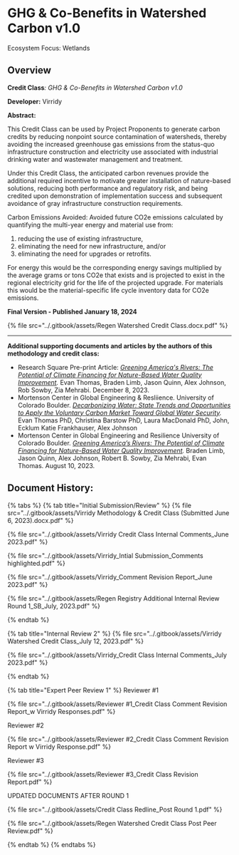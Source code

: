 # GHG & Co-Benefits in Watershed Carbon v1.0

Ecosystem Focus: Wetlands

## Overview

**Credit Class**_: GHG & Co-Benefits in Watershed Carbon v1.0_&#x20;

**Developer:** Virridy

**Abstract:**

This Credit Class can be used by Project Proponents to generate carbon credits by reducing nonpoint source contamination of watersheds, thereby avoiding the increased greenhouse gas emissions from the status-quo infrastructure construction and electricity use  associated with industrial drinking water and wastewater management and treatment.

Under this Credit Class, the anticipated carbon revenues provide the additional required incentive to motivate greater installation of nature-based solutions, reducing both performance and regulatory risk, and being credited upon demonstration of implementation success and subsequent avoidance of gray infrastructure construction requirements.

Carbon Emissions Avoided: Avoided future CO2e emissions calculated by quantifying the multi-year energy and material use from:

1. reducing the use of existing infrastructure,
2. eliminating the need for new infrastructure, and/or
3. eliminating the need for upgrades or retrofits.

For energy this would be the corresponding energy savings multiplied by the average grams or tons CO2e that exists and is projected to exist in the regional electricity grid for the life of the projected upgrade. For materials this would be the material-specific life cycle inventory data for CO2e emissions.

**Final Version - Published January 18, 2024**

{% file src="../.gitbook/assets/Regen Watershed Credit Class.docx.pdf" %}

***

**Additional supporting documents and articles by the authors of this methodology and credit class:**

* Research Square Pre-print Article: [_Greening America's Rivers: The Potential of Climate Financing for Nature-Based Water Quality Improvement_](https://www.researchsquare.com/article/rs-3253325/v1)_._ Evan Thomas, Braden Limb, Jason Quinn, Alex Johnson, Rob Sowby, Zia Mehrabi. December 8, 2023.
* Mortenson Center in Global Engineering & Resliience. University of Colorado Boulder. [_Decarbonizing Water: State Trends and Opportunities to Apply the Voluntary Carbon Market Toward Global Water Security_](https://www.canva.com/design/DAF1aTXaF8o/ZZGkihgZsJ420ZrI8Ohp7Q/view?utm\_content=DAF1aTXaF8o\&utm\_campaign=designshare\&utm\_medium=link\&utm\_source=editor#19)_._ Evan Thomas PhD, Christina Barstow PhD, Laura MacDonald PhD, John, Ecklum Katie Frankhauser, Alex Johnson
* Mortenson Center in Global Engineering and Resilience University of Colorado Boulder. [_Greening America’s Rivers: The Potential of Climate Financing for Nature-Based Water Quality Improvement_](https://files.gitbook.com/v0/b/gitbook-x-prod.appspot.com/o/spaces%2FH1QmzemVpWDCJv0QlPOj%2Fuploads%2FYwFMkoxyXsqkKQptZFqK%2FUS\_Potential\_for\_Climate\_Financed\_Water\_Quality-compressed.pdf?alt=media\&token=62120b47-5b62-4956-9cbf-7739c5f50420)_._ Braden Limb, Jason Quinn, Alex Johnson, Robert B. Sowby, Zia Mehrabi, Evan Thomas. August 10, 2023.

## Document History:



{% tabs %}
{% tab title="Initial Submission/Review" %}
{% file src="../.gitbook/assets/Virridy Methodology  & Credit Class (Submitted June 6, 2023).docx.pdf" %}

{% file src="../.gitbook/assets/Virridy Credit Class Internal Comments_June 2023.pdf" %}

{% file src="../.gitbook/assets/Virridy_Intial Submission_Comments highlighted.pdf" %}

{% file src="../.gitbook/assets/Virridy_Comment Revision Report_June 2023.pdf" %}

{% file src="../.gitbook/assets/Regen Registry Additional Internal Review Round 1_SB_July, 2023.pdf" %}


{% endtab %}

{% tab title="Internal Review 2" %}
{% file src="../.gitbook/assets/Virridy Watershed Credit Class_July 12, 2023.pdf" %}

{% file src="../.gitbook/assets/Virridy_Credit Class Internal Comments_July 2023.pdf" %}


{% endtab %}

{% tab title="Expert Peer Review 1" %}
Reviewer #1&#x20;

{% file src="../.gitbook/assets/Reviewer #1_Credit Class Comment Revision Report_w Virridy Responses.pdf" %}

Reviewer #2&#x20;

{% file src="../.gitbook/assets/Reviewer #2_Credit Class Comment Revision Report w Virridy Response.pdf" %}

Reviewer #3

{% file src="../.gitbook/assets/Reviewer #3_Credit Class Revision Report.pdf" %}

UPDATED DOCUMENTS AFTER ROUND 1

{% file src="../.gitbook/assets/Credit Class Redline_Post Round 1.pdf" %}

{% file src="../.gitbook/assets/Regen Watershed Credit Class Post Peer Review.pdf" %}


{% endtab %}
{% endtabs %}



